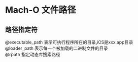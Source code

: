 # Mach-O 文件路径

## 路径指定符

@executable_path    表示可执行程序所在的目录,iOS是xxx.app目录   </br>
@loader_path        表示每一个被加载的二进制文件的目录   </br>
@rpath              指定动态库搜索路径   </br>

